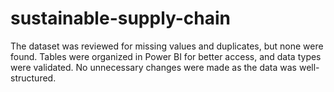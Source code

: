 # sustainable-supply-chain
The dataset was reviewed for missing values and duplicates, but none were found. Tables were organized in Power BI for better access, and data types were validated. No unnecessary changes were made as the data was well-structured.
